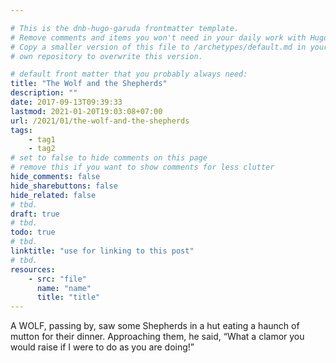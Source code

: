 ```yaml
---

# This is the dnb-hugo-garuda frontmatter template. 
# Remove comments and items you won't need in your daily work with Hugo.
# Copy a smaller version of this file to /archetypes/default.md in your
# own repository to overwrite this version.

# default front matter that you probably always need:
title: "The Wolf and the Shepherds"
description: ""
date: 2017-09-13T09:39:33
lastmod: 2021-01-20T19:03:08+07:00
url: /2021/01/the-wolf-and-the-shepherds
tags:
    - tag1
    - tag2
# set to false to hide comments on this page
# remove this if you want to show comments for less clutter
hide_comments: false
hide_sharebuttons: false
hide_related: false
# tbd.
draft: true
# tbd.
todo: true
# tbd.
linktitle: "use for linking to this post"
# tbd.
resources:
    - src: "file"
      name: "name"
      title: "title"
---
```

A WOLF, passing by, saw some Shepherds in a hut eating a haunch of mutton for their dinner. Approaching them, he said, “What a clamor you would raise if I were to do as you are doing!”
